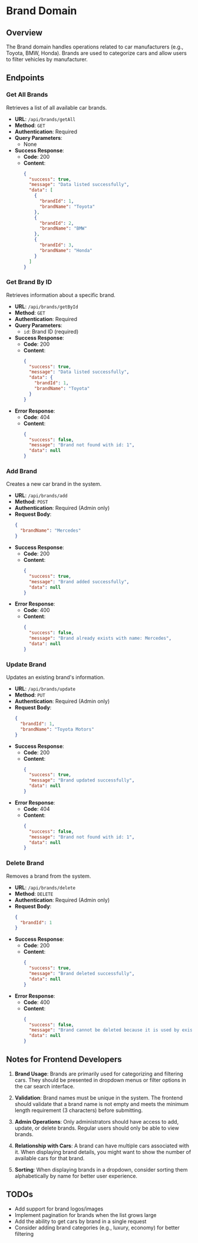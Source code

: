 # Brand Domain

## Overview

The Brand domain handles operations related to car manufacturers (e.g., Toyota, BMW, Honda). Brands are used to categorize cars and allow users to filter vehicles by manufacturer.

## Endpoints

### Get All Brands

Retrieves a list of all available car brands.

- **URL**: `/api/brands/getAll`
- **Method**: `GET`
- **Authentication**: Required
- **Query Parameters**:
  - None
- **Success Response**:
  - **Code**: 200
  - **Content**:
    ```json
    {
      "success": true,
      "message": "Data listed successfully",
      "data": [
        {
          "brandId": 1,
          "brandName": "Toyota"
        },
        {
          "brandId": 2,
          "brandName": "BMW"
        },
        {
          "brandId": 3,
          "brandName": "Honda"
        }
      ]
    }
    ```

### Get Brand By ID

Retrieves information about a specific brand.

- **URL**: `/api/brands/getById`
- **Method**: `GET`
- **Authentication**: Required
- **Query Parameters**:
  - `id`: Brand ID (required)
- **Success Response**:
  - **Code**: 200
  - **Content**:
    ```json
    {
      "success": true,
      "message": "Data listed successfully",
      "data": {
        "brandId": 1,
        "brandName": "Toyota"
      }
    }
    ```
- **Error Response**:
  - **Code**: 404
  - **Content**:
    ```json
    {
      "success": false,
      "message": "Brand not found with id: 1",
      "data": null
    }
    ```

### Add Brand

Creates a new car brand in the system.

- **URL**: `/api/brands/add`
- **Method**: `POST`
- **Authentication**: Required (Admin only)
- **Request Body**:
  ```json
  {
    "brandName": "Mercedes"
  }
  ```
- **Success Response**:
  - **Code**: 200
  - **Content**:
    ```json
    {
      "success": true,
      "message": "Brand added successfully",
      "data": null
    }
    ```
- **Error Response**:
  - **Code**: 400
  - **Content**:
    ```json
    {
      "success": false,
      "message": "Brand already exists with name: Mercedes",
      "data": null
    }
    ```

### Update Brand

Updates an existing brand's information.

- **URL**: `/api/brands/update`
- **Method**: `PUT`
- **Authentication**: Required (Admin only)
- **Request Body**:
  ```json
  {
    "brandId": 1,
    "brandName": "Toyota Motors"
  }
  ```
- **Success Response**:
  - **Code**: 200
  - **Content**:
    ```json
    {
      "success": true,
      "message": "Brand updated successfully",
      "data": null
    }
    ```
- **Error Response**:
  - **Code**: 404
  - **Content**:
    ```json
    {
      "success": false,
      "message": "Brand not found with id: 1",
      "data": null
    }
    ```

### Delete Brand

Removes a brand from the system.

- **URL**: `/api/brands/delete`
- **Method**: `DELETE`
- **Authentication**: Required (Admin only)
- **Request Body**:
  ```json
  {
    "brandId": 1
  }
  ```
- **Success Response**:
  - **Code**: 200
  - **Content**:
    ```json
    {
      "success": true,
      "message": "Brand deleted successfully",
      "data": null
    }
    ```
- **Error Response**:
  - **Code**: 400
  - **Content**:
    ```json
    {
      "success": false,
      "message": "Brand cannot be deleted because it is used by existing cars",
      "data": null
    }
    ```

## Notes for Frontend Developers

1. **Brand Usage**: Brands are primarily used for categorizing and filtering cars. They should be presented in dropdown menus or filter options in the car search interface.

2. **Validation**: Brand names must be unique in the system. The frontend should validate that a brand name is not empty and meets the minimum length requirement (3 characters) before submitting.

3. **Admin Operations**: Only administrators should have access to add, update, or delete brands. Regular users should only be able to view brands.

4. **Relationship with Cars**: A brand can have multiple cars associated with it. When displaying brand details, you might want to show the number of available cars for that brand.

5. **Sorting**: When displaying brands in a dropdown, consider sorting them alphabetically by name for better user experience.

## TODOs

- Add support for brand logos/images
- Implement pagination for brands when the list grows large
- Add the ability to get cars by brand in a single request
- Consider adding brand categories (e.g., luxury, economy) for better filtering
